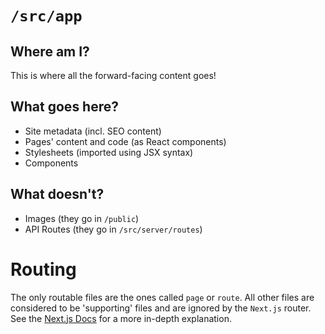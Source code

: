 # `/src/app`
## Where am I?
This is where all the forward-facing content goes!
## What goes here?
- Site metadata (incl. SEO content)
- Pages' content and code (as React components)
- Stylesheets (imported using JSX syntax)
- Components

## What doesn't?
- Images (they go in `/public`)
- API Routes (they go in `/src/server/routes`)

# Routing
The only routable files are the ones called `page` or `route`. All other files are considered to be 'supporting' files 
and are ignored by the `Next.js` router. See the [Next.js Docs](https://nextjs.org/docs/app/building-your-application/routing/colocation) for a more in-depth explanation.
